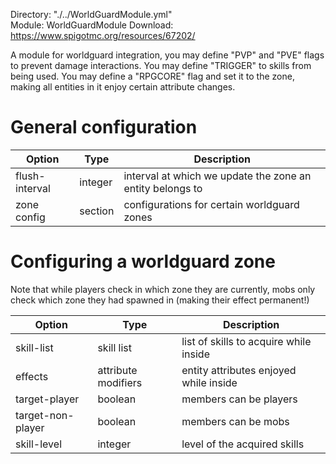 Directory: "./../WorldGuardModule.yml"  
Module: WorldGuardModule
Download: https://www.spigotmc.org/resources/67202/

A module for worldguard integration, you may define "PVP" and "PVE" flags to prevent damage interactions. You may define "TRIGGER" to skills from being used. You may define a "RPGCORE" flag and set it to the zone, making all entities in it enjoy certain attribute changes.

# General configuration

| Option | Type | Description |
|-|-|-|
| flush-interval | integer | interval at which we update the zone an entity belongs to |
| zone config | section | configurations for certain worldguard zones |

# Configuring a worldguard zone 

Note that while players check in which zone they are currently, mobs only check which zone they had spawned in (making their effect permanent!)

| Option | Type | Description |
|-|-|-|
| skill-list | skill list | list of skills to acquire while inside |
| effects | attribute modifiers | entity attributes enjoyed while inside |
| target-player | boolean | members can be players |
| target-non-player | boolean | members can be mobs |
| skill-level | integer | level of the acquired skills |
